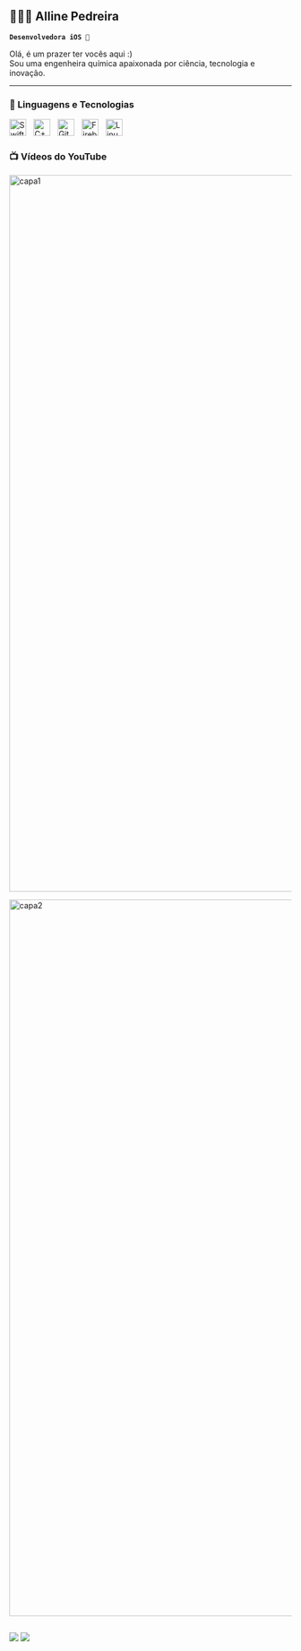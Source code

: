 ## 👩🏻‍💻 Alline Pedreira

**`Desenvolvedora iOS `**

Olá, é um prazer ter vocês aqui :) <br/>
Sou uma engenheira química apaixonada por ciência, tecnologia e inovação. 

---

### 🤖 Linguagens e Tecnologias

<img 
    align="left" 
    alt="Swift"
    title="Swift" 
    width="30px" 
    style="padding-right: 10px;" 
    src="https://cdn.jsdelivr.net/gh/devicons/devicon/icons/swift/swift-original.svg" 
/>
<img 
    align="left" 
    alt="C++" 
    title="C++"
    width="30px" 
    style="padding-right: 10px;" 
    src="https://cdn.jsdelivr.net/gh/devicons/devicon/icons/cplusplus/cplusplus-original.svg" 
/>
<img 
    align="left" 
    alt="GitHub" 
    title="GitHub"
    width="30px" 
    style="padding-right: 10px;" 
    src="https://cdn.jsdelivr.net/gh/devicons/devicon/icons/github/github-original.svg" 
/>
<img 
    align="left" 
    alt="Firebase"
    title="Firebase" 
    width="30px" 
    style="padding-right: 10px;" 
    src="https://cdn.jsdelivr.net/gh/devicons/devicon@latest/icons/firebase/firebase-original.svg" 
/>
<img 
    align="left" 
    alt="Linux"
    title="Linux" 
    width="30px" 
    style="padding-right: 10px;" 
    src="https://cdn.jsdelivr.net/gh/devicons/devicon/icons/linux/linux-original.svg" 
/>
<br/>

#

### 📺 Vídeos do YouTube

[<img width="1280" alt="capa1" src="https://github.com/user-attachments/assets/d1549bac-dfcc-4412-9f09-7a53d903892c" />](https://www.youtube.com/playlist?list=PLWpneBiTMe-1sWckcnHUeXleXwd44qQqc)<br/>

[<img width="1280" alt="capa2" src="https://github.com/user-attachments/assets/214ec1d9-660e-40d9-933c-519356c2f513" />](https://www.youtube.com/playlist?list=PLWpneBiTMe-1YvMp9GOMBaZor_mqGpPzx)<br/>

  ##
 
<div> 
  <a href="https://www.instagram.com/allinepedreira/" target="_blank"><img src="https://img.shields.io/badge/-Instagram-%23E4405F?style=for-the-badge&logo=instagram&logoColor=white" target="_blank"></a>
  <a href = "mailto:pedreiraalline@gmail.com"><img src="https://img.shields.io/badge/-Gmail-%23333?style=for-the-badge&logo=gmail&logoColor=white" target="_blank"></a>
</div>

